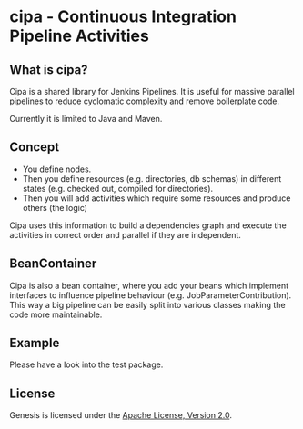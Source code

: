 # cipa - Continuous Integration Pipeline Activities

## What is cipa?
Cipa is a shared library for Jenkins Pipelines.
It is useful for massive parallel pipelines to reduce cyclomatic complexity and remove boilerplate code.

Currently it is limited to Java and Maven.


## Concept
* You define nodes.
* Then you define resources (e.g. directories, db schemas) in different states (e.g. checked out, compiled for directories).
* Then you will add activities which require some resources and produce others (the logic)

Cipa uses this information to build a dependencies graph and execute the activities in correct order and parallel if they are independent.

## BeanContainer
Cipa is also a bean container, where you add your beans which implement interfaces to influence pipeline behaviour (e.g. JobParameterContribution).
This way a big pipeline can be easily split into various classes making the code more maintainable.


## Example
Please have a look into the test package.

## License
Genesis is licensed under the [Apache License, Version 2.0](http://www.apache.org/licenses/LICENSE-2.0).

